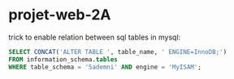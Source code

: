 # projet-web-2A

trick to enable relation between sql tables in mysql:

```sql
SELECT CONCAT('ALTER TABLE ', table_name, ' ENGINE=InnoDB;') 
FROM information_schema.tables 
WHERE table_schema = '5ademni' AND engine = 'MyISAM';
```
